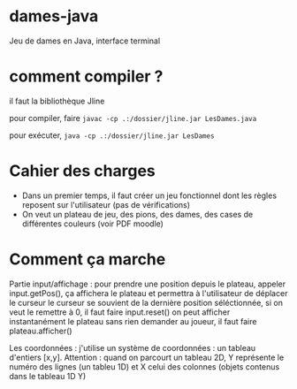 # dames-java
Jeu de dames en Java, interface terminal
# comment compiler ?
il faut la bibliothèque Jline

pour compiler, faire ``javac -cp .:/dossier/jline.jar LesDames.java``

pour exécuter, ``java -cp .:/dossier/jline.jar LesDames``
# Cahier des charges
* Dans un premier temps, il faut créer un jeu fonctionnel dont les règles reposent sur l'utilisateur (pas de vérifications)
* On veut un plateau de jeu, des pions, des dames, des cases de différentes couleurs (voir PDF moodle)

# Comment ça marche
Partie input/affichage :
pour prendre une position depuis le plateau, appeler input.getPos(), ça affichera le plateau et permettra à l'utilisateur de déplacer le curseur
le curseur se souvient de la dernière position séléctionnée, si on veut le remettre à 0, il faut faire input.reset()
on peut afficher instantanément le plateau sans rien demander au joueur, il faut faire plateau.afficher()

Les coordonnées : j'utilise un système de coordonnées : un tableau d'entiers [x,y]. Attention : quand on parcourt un tableau 2D,
Y représente le numéro des lignes (un tableu 1D) et X celui des colonnes (objets contenus dans le tableau 1D Y) 